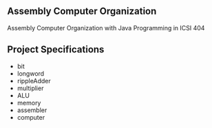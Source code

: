 ## Assembly Computer Organization

Assembly Computer Organization with Java Programming in ICSI 404

## Project Specifications

- bit
- longword
- rippleAdder
- multiplier
- ALU
- memory
- assembler
- computer